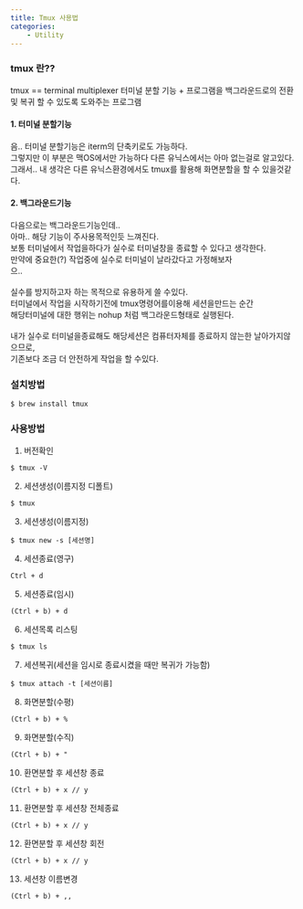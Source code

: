 ```yaml
---
title: Tmux 사용법 
categories: 
    - Utility 
---
```




### tmux 란??
tmux == terminal multiplexer
터미널 분할 기능 + 프로그램을 백그라운드로의 전환 및 복귀 할 수 있도록 도와주는 프로그램 

#### 1. 터미널 분할기능 
음.. 터미널 분할기능은 iterm의 단축키로도 가능하다. <br>
그렇지만 이 부분은 맥OS에서만 가능하다 다른 유닉스에서는 아마 없는걸로 알고있다. <br>
그래서.. 내 생각은 다른 유닉스환경에서도 tmux를 활용해 화면분할을 할 수 있을것같다. <br>

#### 2. 백그라운드기능 
다음으로는 백그라운드기능인데.. <br>
아마.. 해당 기능이 주사용목적인듯 느껴진다. <br>
보통 터미널에서 작업을하다가 실수로 터미널창을 종료할 수 있다고 생각한다. <br>
만약에 중요한(?) 작업중에 실수로 터미널이 날라갔다고 가정해보자 <br>
으..<br>
<br>
실수를 방지하고자 하는 목적으로 유용하게 쓸 수있다. <br>
터미널에서 작업을 시작하기전에 tmux명령어를이용해 세션을만드는 순간<br>
해당터미널에 대한 행위는 nohup 처럼 백그라운드형태로 실행된다.<br>
<br>
내가 실수로 터미널을종료해도 해당세션은 컴퓨터자체를 종료하지 않는한 날아가지않으므로,<br>
기존보다 조금 더 안전하게 작업을 할 수있다. <br>


### 설치방법
``` shell
$ brew install tmux
```


### 사용방법 

1. 버전확인 
``` shell
$ tmux -V
```

2. 세션생성(이름지정 디폴트) 
``` shell
$ tmux 
```


3. 세션생성(이름지정) 
``` shell
$ tmux new -s [세션명] 
```


4. 세션종료(영구)
``` shell
Ctrl + d
```

5. 세션종료(임시) 
``` shell
(Ctrl + b) + d 
```


6. 세션목록 리스팅 
``` shell
$ tmux ls 
```

7. 세션복귀(세션을 임시로 종료시켰을 때만 복귀가 가능함) 
``` shell
$ tmux attach -t [세션이름] 
```

8. 화면분할(수평)
``` shell
(Ctrl + b) + %
```

9. 화면분할(수직)
``` shell
(Ctrl + b) + "
```

10. 환면분할 후 세션창 종료
``` shell
(Ctrl + b) + x // y
```

11. 환면분할 후 세션창 전체종료
``` shell
(Ctrl + b) + x // y
```

12. 환면분할 후 세션창 회전
``` shell
(Ctrl + b) + x // y
```
13. 세션창 이름변경 
``` shell
(Ctrl + b) + ,,
```


